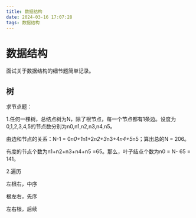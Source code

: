 ```yaml
---
title: 数据结构
date: 2024-03-16 17:07:28
tags: 数据结构
---
```

# 数据结构

面试关于数据结构的细节题简单记录。

## 树

求节点题：

1.任何一棵树，总结点树为N，除了根节点，每一个节点都有1条边。设度为0,1,2,3,4,5的节点数分别为n0,n1,n2,n3,n4,n5。

由边和节点的关系：N-1 = 0*n0+1*n1+2*n2+3*n3+4*n4+5*n5；算出总的N = 206。

有度的节点个数为n1+n2+n3+n4+n5 =65。那么，叶子结点个数为n0 = N- 65 = 141。

2.遍历

左根右，中序

根左右，先序

左右根，后续
